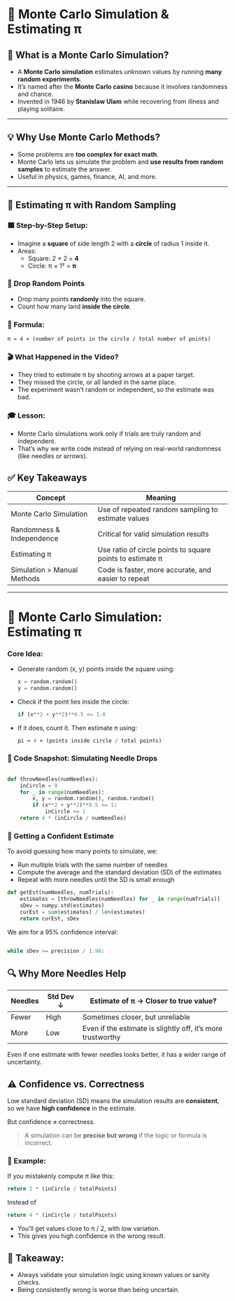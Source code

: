 # 🎲 Monte Carlo Simulation & Estimating π 

## 🎰 What is a Monte Carlo Simulation?

- A **Monte Carlo simulation** estimates unknown values by running **many random experiments**.
- It’s named after the **Monte Carlo casino** because it involves randomness and chance.
- Invented in 1946 by **Stanislaw Ulam** while recovering from illness and playing solitaire.

---

## 💡 Why Use Monte Carlo Methods?

- Some problems are **too complex for exact math**.
- Monte Carlo lets us simulate the problem and **use results from random samples** to estimate the answer.
- Useful in physics, games, finance, AI, and more.

---

## 🧪 Estimating π with Random Sampling

### 🟦 Step-by-Step Setup:
- Imagine a **square** of side length 2 with a **circle** of radius 1 inside it.
- Areas:
  - Square: 2 × 2 = **4**
  - Circle: π × 1² = **π**

### 🎯 Drop Random Points
- Drop many points **randomly** into the square.
- Count how many land **inside the circle**.

### 📐 Formula:
```text
π ≈ 4 × (number of points in the circle / total number of points)
```
### 🎬 What Happened in the Video?
- They tried to estimate π by shooting arrows at a paper target.
- They missed the circle, or all landed in the same place.
- The experiment wasn’t random or independent, so the estimate was bad.

### 🎓 Lesson:
- Monte Carlo simulations work only if trials are truly random and independent. 
- That’s why we write code instead of relying on real-world randomness (like needles or arrows).

## ✅ Key Takeaways

| Concept                   | Meaning                                                             |
|---------------------------|----------------------------------------------------------------------|
| Monte Carlo Simulation    | Use of repeated random sampling to estimate values                  |
| Randomness & Independence | Critical for valid simulation results                               |
| Estimating π              | Use ratio of circle points to square points to estimate π           |
| Simulation > Manual Methods | Code is faster, more accurate, and easier to repeat               |

---
# 🎯 Monte Carlo Simulation: Estimating π 

### Core Idea:
- Generate random (x, y) points inside the square using:
  
  ```python
  x = random.random()
  y = random.random()
  
  ```
- Check if the point lies inside the circle:

  ```python
  if (x**2 + y**2)**0.5 <= 1.0
  ```
- If it does, count it. Then estimate π using:
  ```python
  pi ≈ 4 × (points inside circle / total points)
  ```
### 🔁 Code Snapshot: Simulating Needle Drops
```python

def throwNeedles(numNeedles):
    inCircle = 0
    for _ in range(numNeedles):
        x, y = random.random(), random.random()
        if (x**2 + y**2)**0.5 <= 1:
            inCircle += 1
    return 4 * (inCircle / numNeedles)
```
### 📏 Getting a Confident Estimate
To avoid guessing how many points to simulate, we:
- Run multiple trials with the same number of needles
- Compute the average and the standard deviation (SD) of the estimates
- Repeat with more needles until the SD is small enough
```python
def getEst(numNeedles, numTrials):
    estimates = [throwNeedles(numNeedles) for _ in range(numTrials)]
    sDev = numpy.std(estimates)
    curEst = sum(estimates) / len(estimates)
    return curEst, sDev
```
We aim for a 95% confidence interval:

```python

while sDev >= precision / 1.96:
```
## 🔍 Why More Needles Help

| Needles | Std Dev ↓ | Estimate of π → Closer to true value?               |
|---------|------------|------------------------------------------------------|
| Fewer   | High       | Sometimes closer, but unreliable                    |
| More    | Low        | Even if the estimate is slightly off, it’s more trustworthy |


Even if one estimate with fewer needles looks better, it has a wider range of uncertainty.

## ⚠️ Confidence vs. Correctness

Low standard deviation (SD) means the simulation results are **consistent**, so we have **high confidence** in the estimate.

But confidence ≠ correctness.

> A simulation can be **precise but wrong** if the logic or formula is incorrect.

### 🧪 Example:
If you mistakenly compute π like this:
```python
return 2 * (inCircle / totalPoints)
```
Instead of 
```python
return 4 * (inCircle / totalPoints)
```
- You’ll get values close to π / 2, with low variation.
- This gives you high confidence in the wrong result.

## 🧠 Takeaway:
- Always validate your simulation logic using known values or sanity checks.
- Being consistently wrong is worse than being uncertain.

